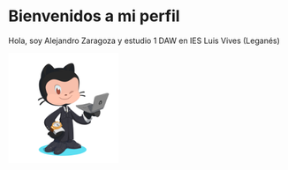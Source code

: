 
</head>
<body>
    <h1>Bienvenidos a mi perfil</h1>
    <p>Hola, soy Alejandro Zaragoza y estudio 1 DAW en IES Luis Vives (Leganés)</p>
    <img src="octocat-1696776727430.png"  width="200">

</body>
</html>

